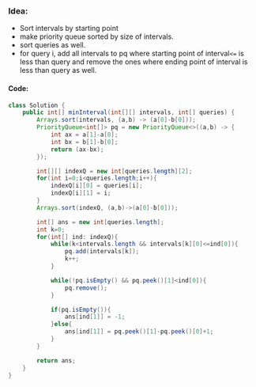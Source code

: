 ### Idea:
- Sort intervals by starting point
- make priority queue sorted by size of intervals.
- sort queries as well.
- for query i, add all intervals to pq where starting point of interval`<=` is less than query and remove the ones where ending point of interval is less than query as well.
#### Code:
```java
class Solution {
    public int[] minInterval(int[][] intervals, int[] queries) {
        Arrays.sort(intervals, (a,b) -> (a[0]-b[0]));
        PriorityQueue<int[]> pq = new PriorityQueue<>((a,b) -> {
            int ax = a[1]-a[0];
            int bx = b[1]-b[0];
            return (ax-bx);
        });

        int[][] indexQ = new int[queries.length][2];
        for(int i=0;i<queries.length;i++){
            indexQ[i][0] = queries[i];
            indexQ[i][1] = i;
        }
        Arrays.sort(indexQ, (a,b)->(a[0]-b[0]));

        int[] ans = new int[queries.length];
        int k=0;
        for(int[] ind: indexQ){
            while(k<intervals.length && intervals[k][0]<=ind[0]){
                pq.add(intervals[k]);
                k++;
            }

            while(!pq.isEmpty() && pq.peek()[1]<ind[0]){
                pq.remove();
            }

            if(pq.isEmpty()){
                ans[ind[1]] = -1;
            }else{
                ans[ind[1]] = pq.peek()[1]-pq.peek()[0]+1;
            }
        }

        return ans;
    }
}
```